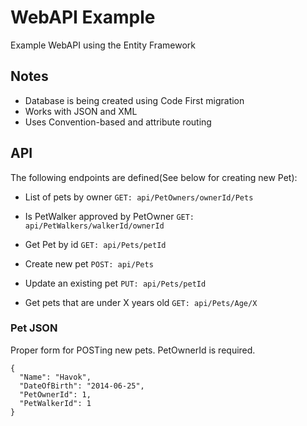 # WebAPI Example

Example WebAPI using the Entity Framework

## Notes

* Database is being created using Code First migration
* Works with JSON and XML
* Uses Convention-based and attribute routing

## API 

The following endpoints are defined(See below for creating new Pet):

* List of pets by owner ```GET: api/PetOwners/ownerId/Pets```

* Is PetWalker approved by PetOwner ```GET: api/PetWalkers/walkerId/ownerId```

* Get Pet by id ```GET: api/Pets/petId```

* Create new pet ```POST: api/Pets```

* Update an existing pet ```PUT: api/Pets/petId```

* Get pets that are under X years old ```GET: api/Pets/Age/X```

### Pet JSON

Proper form for POSTing new pets. PetOwnerId is required.

```
{
  "Name": "Havok",
  "DateOfBirth": "2014-06-25",
  "PetOwnerId": 1,
  "PetWalkerId": 1
}
```
